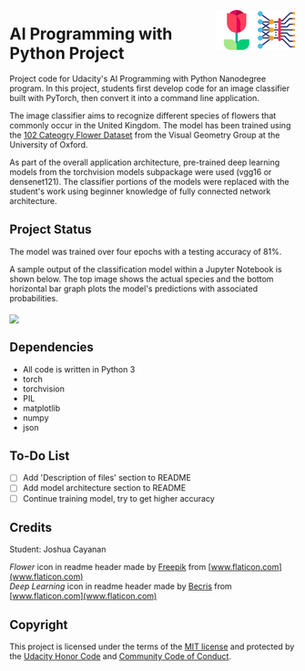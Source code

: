<p float="left">
  <img src="https://github.com/joshuacayanan/aipnd-project/blob/master/assets/deep-learning.png" width="70" align="right"/> 
  <img src="https://github.com/joshuacayanan/aipnd-project/blob/master/assets/flower.png" width="70" align="right"/>
</p>

# AI Programming with Python Project
Project code for Udacity's AI Programming with Python Nanodegree program. In this project, students first develop code for an image classifier built with PyTorch, then convert it into a command line application.

The image classifier aims to recognize different species of flowers that commonly occur in the United Kingdom. The model has been trained using the [102 Cateogry Flower Dataset](http://www.robots.ox.ac.uk/~vgg/data/flowers/102/index.html) from the Visual Geometry Group at the University of Oxford. 

As part of the overall application architecture, pre-trained deep learning models from the torchvision models subpackage were used (vgg16 or densenet121). The classifier portions of the models were replaced with the student's work using beginner knowledge of fully connected network architecture. 

## Project Status
The model was trained over four epochs with a testing accuracy of 81%. 

A sample output of the classification model within a Jupyter Notebook is shown below. The top image shows the actual species and the bottom horizontal bar graph plots the model's predictions with associated probabilities.

<p float="left">
  <img src="https://github.com/joshuacayanan/aipnd-project/blob/master/assets/inference_example.png" width="300" align="middle"/>
</p>

## Dependencies
- All code is written in Python 3
- torch
- torchvision
- PIL
- matplotlib
- numpy
- json

## To-Do List
- [ ] Add 'Description of files' section to README
- [ ] Add model architecture section to README
- [ ] Continue training model, try to get higher accuracy

## Credits
Student: Joshua Cayanan
  
_Flower_ icon in readme header made by [Freepik](https://www.flaticon.com/free-icon/flower_2918004) from [www.flaticon.com](www.flaticon.com)  
_Deep Learning_ icon in readme header made by [Becris](https://www.flaticon.com/free-icon/deep-learning_2103787) from [www.flaticon.com](www.flaticon.com)

## Copyright
This project is licensed under the terms of the [MIT license](https://github.com/joshuacayanan/aipnd-project/blob/master/LICENSE) and protected by the [Udacity Honor Code](https://www.udacity.com/legal/en-us/honor-code) and [Community Code of Conduct](https://www.udacity.com/legal/en-us/honor-conduct).
